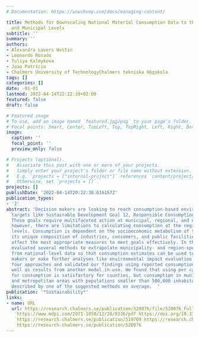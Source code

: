 ```yaml
---
# Documentation: https://wowchemy.com/docs/managing-content/

title: Methods for Downscaling National Material Consumption Data to the Regional
  and Municipal Levels
subtitle: ''
summary: ''
authors:
- Alexandra Lavers Westin
- Leonardo Rosado
- Yuliya Kalmykova
- Joao Patricio
- Chalmers University of TechnologyChalmers tekniska Högskola
tags: []
categories: []
date: -01-01
lastmod: 2022-04-14T22:22:39+02:00
featured: false
draft: false

# Featured image
# To use, add an image named `featured.jpg/png` to your page's folder.
# Focal points: Smart, Center, TopLeft, Top, TopRight, Left, Right, BottomLeft, Bottom, BottomRight.
image:
  caption: ''
  focal_point: ''
  preview_only: false

# Projects (optional).
#   Associate this post with one or more of your projects.
#   Simply enter your project's folder or file name without extension.
#   E.g. `projects = ["internal-project"]` references `content/project/deep-learning/index.md`.
#   Otherwise, set `projects = []`.
projects: []
publishDate: '2022-04-14T20:22:38.616157Z'
publication_types:
- '2'
abstract: 'Decision makers are looking to reach consumption-based environmental impact
  targets like Sustainable Development Goal 12, Responsible Consumption and Production.
  These goals require multifaceted action at municipal, regional, and national levels;
  however, there are limitations to calculating consumption at the regional and municipal
  levels. Consumption is dependent on the socioeconomic metabolism of the area, with
  its unique composition of industries, consumers, and public facilities, which may
  affect the most appropriate measures to meet goals effectively. In this study, we
  evaluated several methods to extrapolate municipality- and region-specific consumption
  from national-level data so that consumption estimates can be used to aid decision
  makers or make further analyses like environmental impact evaluation. We compared
  four approaches and validated our findings using reported consumption values as
  well as results from another model in use. We found that using per capita values
  for consumption is satisfactory for counties, but consumption in municipalities
  and metropolitan areas with populations smaller than 500,000 inhabitants was better
  described by one of the suggested methods on average.  '
publication: '*Sustainability*'
links:
- name: URL
  url: https://research.chalmers.se/publication/520076/file/520076_Fulltext.pdf FULLTEXT
    https://www.mdpi.com/2071-1050/12/20/8336/pdf https://doi.org/10.3390/su12208336
    https://research.chalmers.se/publication/519709 https://research.chalmers.se/publication/519638
    https://research.chalmers.se/publication/520076
---
```

